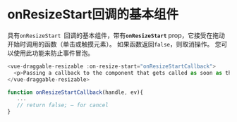 # onResizeStart回调的基本组件

具有`onResizeStart `回调的基本组件，带有<b>`onResizeStart` </b> prop，它接受在拖动开始时调用的函数（单击或触摸元素）。 如果函数返回`false`，则取消操作。 您可以使用此功能来防止事件冒泡。

~~~js
<vue-draggable-resizable :on-resize-start="onResizeStartCallback">
  <p>Passing a callback to the component that gets called as soon as the component is resized.</p>
</vue-draggable-resizable>

function onResizeStartCallback(handle, ev){
   ...
   // return false; — for cancel
}
~~~


